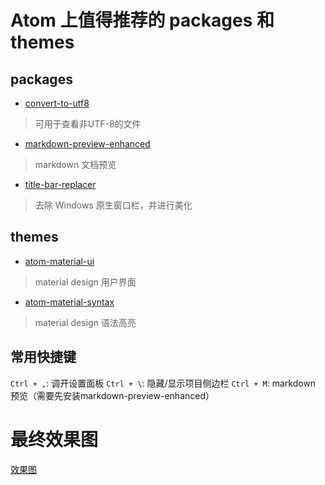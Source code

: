 # Atom 上值得推荐的 packages 和 themes

## packages
* [convert-to-utf8](https://atom.io/packages/convert-to-utf8)
> 可用于查看非UTF-8的文件

* [markdown-preview-enhanced](https://atom.io/packages/markdown-preview-enhanced)
> markdown 文档预览

* [title-bar-replacer](https://atom.io/packages/title-bar-replacer)
> 去除 Windows 原生窗口栏，并进行美化

## themes
* [atom-material-ui](https://atom.io/themes/atom-material-ui)
> material design 用户界面

* [atom-material-syntax](https://atom.io/themes/atom-material-syntax)
> material design 语法高亮

## 常用快捷键
`Ctrl + ,`: 调开设置面板
`Ctrl + \`: 隐藏/显示项目侧边栏
`Ctrl + M`: markdown 预览（需要先安装markdown-preview-enhanced）

# 最终效果图
[效果图](https://github.com/ericclose/images/raw/master/atom-enhanced.png)
